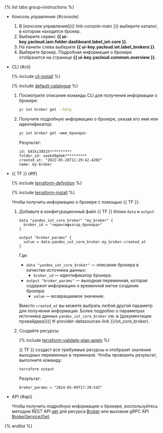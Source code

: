 {% list tabs group=instructions %}

- Консоль управления {#console}

   1. В [консоли управления]({{ link-console-main }}) выберите каталог, в котором находится брокер.
   1. Выберите сервис **{{ ui-key.yacloud.iam.folder.dashboard.label_iot-core }}**.
   1. На панели слева выберите **{{ ui-key.yacloud.iot.label_brokers }}**.
   1. Выберите брокер. Подробная информация о брокере отобразится на странице **{{ ui-key.yacloud.common.overview }}**.

- CLI {#cli}

  {% include [cli-install](../cli-install.md) %}

  {% include [default-catalogue](../default-catalogue.md) %}

  1. Посмотрите описание команды CLI для получения информации о брокере:
	
      ```bash
      yc iot broker get --help
      ```

  1. Получите подробную информацию о брокере, указав его имя или идентификатор:

      ```bash
      yc iot broker get <имя_брокера>
      ```

      Результат:

      ```text
      id: b91ki3851h**********
      folder_id: aoek49ghmk**********
      created_at: "2022-05-28T11:29:42.420Z"
      name: my-broker
      ```

- {{ TF }} {#tf}

  {% include [terraform-definition](../../_tutorials/_tutorials_includes/terraform-definition.md) %}

  {% include [terraform-install](../../_includes/terraform-install.md) %}

  Чтобы получить информацию о брокере с помощью {{ TF }}:
  1. Добавьте в конфигурационный файл {{ TF }} блоки `data` и `output`:

      ```hcl
      data "yandex_iot_core_broker" "my_broker" {
        broker_id = "<идентифкатор_брокера>"
      }

      output "broker_params" {
        value = data.yandex_iot_core_broker.my_broker.created_at
      }
      ```

      Где:
      * `data "yandex_iot_core_broker"` — описание брокера в качестве источника данных:
        * `broker_id` — идентификатор брокера.
      * `output "broker_params"` — выходная переменная, которая содержит информацию о временной метке создания брокера:
        * `value` — возвращаемое значение.

      Вместо `created_at` вы можете выбрать любой другой параметр для получения информации. Более подробно о параметрах источника данных `yandex_iot_core_broker` см. в [документации провайдера]({{ tf-provider-datasources-link }}/iot_core_broker).
  1. Создайте ресурсы:

      {% include [terraform-validate-plan-apply](../../_tutorials/_tutorials_includes/terraform-validate-plan-apply.md) %}

      {{ TF }} создаст все требуемые ресурсы и отобразит значения выходных переменных в терминале. Чтобы проверить результат, выполните команду:

      ```bash
      terraform output
      ```

      Результат:

      ```text
      broker_params = "2024-05-09T17:39:54Z"
      ```

- API {#api}

  Чтобы получить подробную информацию о брокере, воспользуйтесь методом REST API [get](../../iot-core/broker/api-ref/Broker/get.md) для ресурса [Broker](../../iot-core/broker/api-ref/Broker/index.md) или вызовом gRPC API [BrokerService/Get](../../iot-core/broker/api-ref/grpc/broker_service.md#Get).

{% endlist %}
